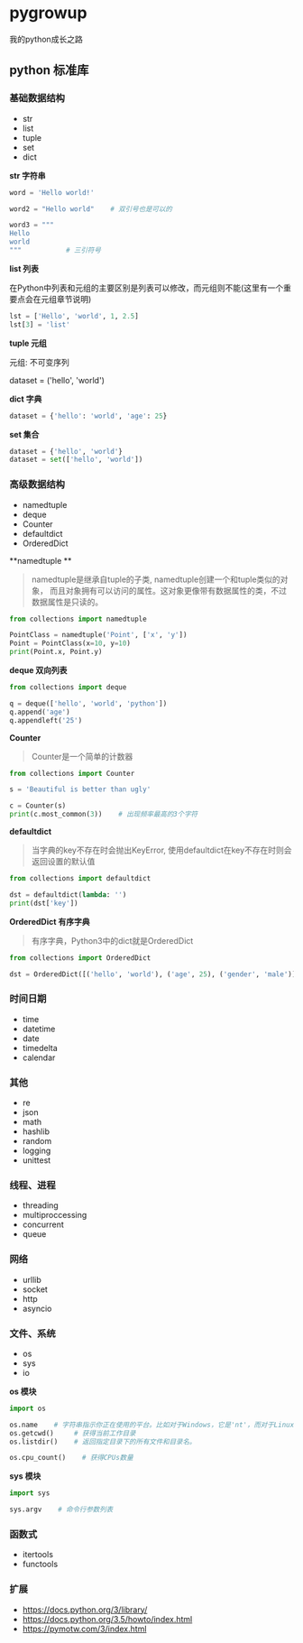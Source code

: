 # pygrowup
我的python成长之路

## python 标准库

### 基础数据结构

- str
- list
- tuple
- set
- dict

**str 字符串**

```python
word = 'Hello world!'

word2 = "Hello world"    # 双引号也是可以的

word3 = """
Hello
world
"""           # 三引符号

```

**list 列表**

在Python中列表和元组的主要区别是列表可以修改，而元组则不能(这里有一个重要点会在元组章节说明)

```python
lst = ['Hello', 'world', 1, 2.5]
lst[3] = 'list'
```

**tuple 元组**

元组: 不可变序列

dataset = ('hello', 'world')

**dict 字典**

```python
dataset = {'hello': 'world', 'age': 25}
```

**set 集合**

```python
dataset = {'hello', 'world'}
dataset = set(['hello', 'world'])
```

### 高级数据结构

- namedtuple
- deque
- Counter
- defaultdict
- OrderedDict

**namedtuple **

> namedtuple是继承自tuple的子类, namedtuple创建一个和tuple类似的对象，
> 而且对象拥有可以访问的属性。这对象更像带有数据属性的类，不过数据属性是只读的。

```python
from collections import namedtuple

PointClass = namedtuple('Point', ['x', 'y'])
Point = PointClass(x=10, y=10)
print(Point.x, Point.y)
```

**deque 双向列表**

```python
from collections import deque

q = deque(['hello', 'world', 'python'])
q.append('age')
q.appendleft('25')
```

**Counter**

> Counter是一个简单的计数器

```python
from collections import Counter

s = 'Beautiful is better than ugly'

c = Counter(s)
print(c.most_common(3))    # 出现频率最高的3个字符
```

**defaultdict**

> 当字典的key不存在时会抛出KeyError, 使用defaultdict在key不存在时则会返回设置的默认值

```python
from collections import defaultdict

dst = defaultdict(lambda: '')
print(dst['key'])
```

**OrderedDict 有序字典**

> 有序字典，Python3中的dict就是OrderedDict

```python
from collections import OrderedDict

dst = OrderedDict([('hello', 'world'), ('age', 25), ('gender', 'male')])
```

### 时间日期

- time
- datetime
- date
- timedelta
- calendar

### 其他

- re
- json
- math
- hashlib
- random
- logging
- unittest

### 线程、进程

- threading
- multiproccessing
- concurrent
- queue

### 网络

- urllib
- socket
- http
- asyncio

### 文件、系统

- os
- sys
- io

**os 模块**

```python
import os

os.name    # 字符串指示你正在使用的平台。比如对于Windows，它是'nt'，而对于Linux/Unix用户，它是'posix'
os.getcwd()     # 获得当前工作目录
os.listdir()    # 返回指定目录下的所有文件和目录名。

os.cpu_count()    # 获得CPUs数量
```

**sys 模块**

```python
import sys

sys.argv    # 命令行参数列表
```

### 函数式

- itertools
- functools

### 扩展

- https://docs.python.org/3/library/
- https://docs.python.org/3.5/howto/index.html
- https://pymotw.com/3/index.html
